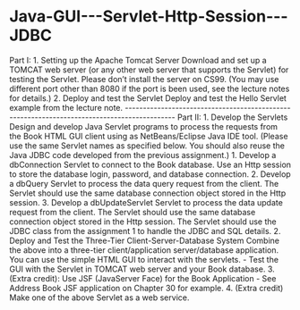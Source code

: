 # Java-GUI---Servlet-Http-Session---JDBC
Part I:  1. Setting up the Apache Tomcat Server  Download and set up a TOMCAT web server (or any other web server that supports the Servlet) for testing the Servlet. Please don’t  install the server on CS99.  (You may use different port other than 8080 if the port is been used, see the lecture notes for details.)  2. Deploy and test the Servlet  Deploy and test the Hello Servlet example from the lecture note.  --------------------------------------------------------------------------------------------  Part II:  1. Develop the Servlets  Design and develop Java Servlet programs to process the requests from the Book HTML GUI client using as NetBeans/Eclipse Java IDE tool.  (Please use the same Servlet names as specified below. You should also reuse the Java JDBC code developed from the previous assignment.)  1. Develop a dbConnection Servlet to connect to the Book database.  Use an Http session to store the database login, password, and database connection.  2. Develop a dbQuery Servlet to process the data query request from the client.  The Servlet should use the same database connection object stored in the Http session.  3. Develop a dbUpdateServlet Servlet to process the data update request from the client.  The Servlet should use the same database connection object stored in the Http session.  The Servlet should use the JDBC class from the assignment 1 to handle the JDBC and SQL details.  2. Deploy and Test the Three-Tier Client-Server-Database System  Combine the above into a three-tier client/application server/database application.  You can use the simple HTML GUI to interact with the servlets. - Test the GUI with the Servlet in TOMCAT web server and your Book database.   3. (Extra credit): Use JSF (JavaServer Face) for the Book Application - See Address Book JSF application on Chapter 30 for example.   4. (Extra credit) Make one of the above Servlet as a web service.

